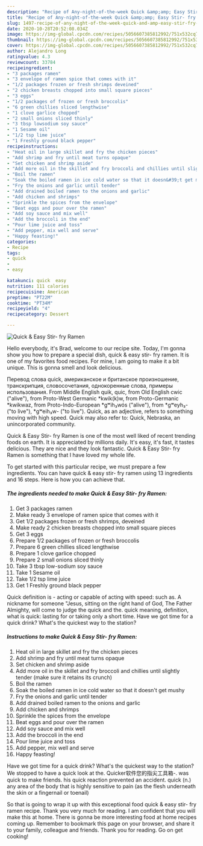 ```yaml
---
description: "Recipe of Any-night-of-the-week Quick &amp;amp; Easy Stir- fry Ramen"
title: "Recipe of Any-night-of-the-week Quick &amp;amp; Easy Stir- fry Ramen"
slug: 1497-recipe-of-any-night-of-the-week-quick-and-amp-easy-stir-fry-ramen
date: 2020-10-28T20:52:08.034Z
image: https://img-global.cpcdn.com/recipes/5056607385812992/751x532cq70/quick-easy-stir-fry-ramen-recipe-main-photo.jpg
thumbnail: https://img-global.cpcdn.com/recipes/5056607385812992/751x532cq70/quick-easy-stir-fry-ramen-recipe-main-photo.jpg
cover: https://img-global.cpcdn.com/recipes/5056607385812992/751x532cq70/quick-easy-stir-fry-ramen-recipe-main-photo.jpg
author: Alejandro Long
ratingvalue: 4.3
reviewcount: 33784
recipeingredient:
- "3 packages ramen"
- "3 envelope of ramen spice that comes with it"
- "1/2 packages frozen or fresh shrimps deveined"
- "2 chicken breasts chopped into small square pieces"
- "3 eggs"
- "1/2 packages of frozen or fresh broccolis"
- "6 green chillies sliced lengthwise"
- "1 clove garlice chopped"
- "2 small onions sliced thinly"
- "3 tbsp lowsodium soy sauce"
- "1 Sesame oil"
- "1/2 tsp lime juice"
- "1 Freshly ground black pepper"
recipeinstructions:
- "Heat oil in large skillet and fry the chicken pieces"
- "Add shrimp and fry until meat turns opaque"
- "Set chicken and shrimp aside"
- "Add more oil in the skillet and fry broccoli and chillies until slightly tender (make sure it retains its crunch)"
- "Boil the ramen"
- "Soak the boiled ramen in ice cold water so that it doesn&#39;t get mushy"
- "Fry the onions and garlic until tender"
- "Add drained boiled ramen to the onions and garlic"
- "Add chicken and shrimps"
- "Sprinkle the spices from the envelope"
- "Beat eggs and pour over the ramen"
- "Add soy sauce and mix well"
- "Add the broccoli in the end"
- "Pour lime juice and toss"
- "Add pepper, mix well and serve"
- "Happy feasting!"
categories:
- Recipe
tags:
- quick
- 
- easy

katakunci: quick  easy 
nutrition: 111 calories
recipecuisine: American
preptime: "PT22M"
cooktime: "PT34M"
recipeyield: "4"
recipecategory: Dessert

---
```



![Quick &amp; Easy Stir- fry Ramen](https://img-global.cpcdn.com/recipes/5056607385812992/751x532cq70/quick-easy-stir-fry-ramen-recipe-main-photo.jpg)

Hello everybody, it's Brad, welcome to our recipe site. Today, I'm gonna show you how to prepare a special dish, quick &amp; easy stir- fry ramen. It is one of my favorites food recipes. For mine, I am going to make it a bit unique. This is gonna smell and look delicious.

Перевод слова quick, американское и британское произношение, транскрипция, словосочетания, однокоренные слова, примеры использования. From Middle English quik, quic, from Old English cwic (&#34;alive&#34;), from Proto-West Germanic *kwik(k)w, from Proto-Germanic *kwikwaz, from Proto-Indo-European *gʷih₃wós (&#34;alive&#34;), from *gʷeyh₃- (&#34;to live&#34;), *gʷeih₃w- (&#34;to live&#34;). Quick, as an adjective, refers to something moving with high speed. Quick may also refer to: Quick, Nebraska, an unincorporated community.

Quick &amp; Easy Stir- fry Ramen is one of the most well liked of recent trending foods on earth. It is appreciated by millions daily. It's easy, it's fast, it tastes delicious. They are nice and they look fantastic. Quick &amp; Easy Stir- fry Ramen is something that I have loved my whole life.


To get started with this particular recipe, we must prepare a few ingredients. You can have quick &amp; easy stir- fry ramen using 13 ingredients and 16 steps. Here is how you can achieve that.

<!--inarticleads1-->

##### The ingredients needed to make Quick &amp; Easy Stir- fry Ramen:

1. Get 3 packages ramen
1. Make ready 3 envelope of ramen spice that comes with it
1. Get 1/2 packages frozen or fresh shrimps, deveined
1. Make ready 2 chicken breasts chopped into small square pieces
1. Get 3 eggs
1. Prepare 1/2 packages of frozen or fresh broccolis
1. Prepare 6 green chillies sliced lengthwise
1. Prepare 1 clove garlice chopped
1. Prepare 2 small onions sliced thinly
1. Take 3 tbsp low-sodium soy sauce
1. Take 1 Sesame oil
1. Take 1/2 tsp lime juice
1. Get 1 Freshly ground black pepper


Quick definition is - acting or capable of acting with speed: such as. A nickname for someone &#34;Jesus, sitting on the right hand of God, The Father Almighty, will come to judge the quick and the. quick meaning, definition, what is quick: lasting for or taking only a short time. Have we got time for a quick drink? What&#39;s the quickest way to the station? 

<!--inarticleads2-->

##### Instructions to make Quick &amp; Easy Stir- fry Ramen:

1. Heat oil in large skillet and fry the chicken pieces
1. Add shrimp and fry until meat turns opaque
1. Set chicken and shrimp aside
1. Add more oil in the skillet and fry broccoli and chillies until slightly tender (make sure it retains its crunch)
1. Boil the ramen
1. Soak the boiled ramen in ice cold water so that it doesn&#39;t get mushy
1. Fry the onions and garlic until tender
1. Add drained boiled ramen to the onions and garlic
1. Add chicken and shrimps
1. Sprinkle the spices from the envelope
1. Beat eggs and pour over the ramen
1. Add soy sauce and mix well
1. Add the broccoli in the end
1. Pour lime juice and toss
1. Add pepper, mix well and serve
1. Happy feasting!


Have we got time for a quick drink? What&#39;s the quickest way to the station? We stopped to have a quick look at the. Quicker软件您的指尖工具箱-. was quick to make friends. his quick reaction prevented an accident. quick (n.) any area of the body that is highly sensitive to pain (as the flesh underneath the skin or a fingernail or toenail) 

So that is going to wrap it up with this exceptional food quick &amp; easy stir- fry ramen recipe. Thank you very much for reading. I am confident that you will make this at home. There is gonna be more interesting food at home recipes coming up. Remember to bookmark this page on your browser, and share it to your family, colleague and friends. Thank you for reading. Go on get cooking!
